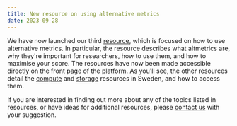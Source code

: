 ```yaml
---
title: New resource on using alternative metrics
date: 2023-09-28
---
```


We have now launched our third [resource](/resources/), which is focused on how to use alternative metrics. In particular, the resource describes what altmetrics are, why they're important for researchers, how to use them, and how to maximise your score. The resources have now been made accessible directly on the front page of the platform. As you'll see, the other resources detail the [compute](/resources/e-infrastructure/) and [storage](/resources/storage/) resources in Sweden, and how to access them.

If you are interested in finding out more about any of the topics listed in resources, or have ideas for additional resources, please [contact us](/contact/) with your suggestion.
